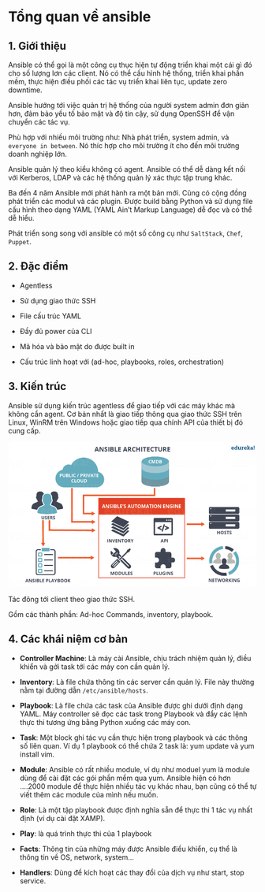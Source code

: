 # Tổng quan về ansible

## 1. Giới thiệu

Ansible có thể gọi là một công cụ thục hiện tự động triển khai một cái gì đó cho số lượng lơn các client. Nó có thể cấu hình hệ thống, triển khai phần mềm, thực hiện điều phối các tác vụ triển khai liên tục, update zero downtime.

Ansible hướng tới việc quản trị hệ thống của người system admin đơn giản hơn, đảm bảo yếu tố bảo mật và độ tin cậy, sử dụng OpenSSH để vận chuyển các tác vụ.

Phù hợp với nhiều môi trường như: Nhà phát triển, system admin, và `everyone in between`. Nó thíc hợp cho môi trường ít cho đến môi trường doanh nghiệp lớn.

Ansible quản lý theo kiểu không có agent. Ansible có thể dễ dàng kết nối với Kerberos, LDAP và các hệ thống quản lý xác thực tập trung khác.

Ba đến 4 năm Ansible mới phát hành ra một bản mới. Cũng có cộng đồng phát triển các modul và các plugin. Được build bằng Python và sử dụng file cấu hình theo dạng YAML (YAML Ain’t Markup Language) dễ đọc và có thể dễ hiểu.

Phát triển song song với ansible có một số công cụ như `SaltStack`, `Chef`, `Puppet`.

## 2. Đặc điểm

- Agentless

- Sử dụng giao thức SSH

- File cấu trúc YAML

- Đầy đủ power của CLI

- Mã hóa và bảo mật do được built in

- Cấu trúc linh hoạt với (ad-hoc, playbooks, roles, orchestration)

## 3. Kiến trúc

Ansible sử dụng kiến trúc agentless để giao tiếp với các máy khác mà không cần agent. Cơ bản nhất là giao tiếp thông qua giao thức SSH trên Linux, WinRM trên Windows hoặc giao tiếp qua chính API của thiết bị đó cung cấp.

![](../images/img-tong-quan-ansible/Ansible-Architechture.png)

Tác đông tới client theo giao thức SSH.

Gồm các thành phần: Ad-hoc Commands, inventory, playbook.

## 4. Các khái niệm cơ bản

+ **Controller Machine**: Là máy cài Ansible, chịu trách nhiệm quản lý, điều khiển và gởi task tới các máy con cần quản lý.

+ **Inventory**: Là file chứa thông tin các server cần quản lý. File này thường nằm tại đường dẫn `/etc/ansible/hosts`.

+ **Playbook**: Là file chứa các task của Ansible được ghi dưới định dạng YAML. Máy controller sẽ đọc các task trong Playbook và đẩy các lệnh thực thi tương ứng bằng Python xuống các máy con.

+ **Task**: Một block ghi tác vụ cần thực hiện trong playbook và các thông số liên quan. Ví dụ 1 playbook có thể chứa 2 task là: yum update và yum install vim.

+ **Module**: Ansible có rất nhiều module, ví dụ như moduel yum là module dùng để cài đặt các gói phần mềm qua yum. Ansible hiện có hơn ….2000 module để thực hiện nhiều tác vụ khác nhau, bạn cũng có thể tự viết thêm các module của mình nếu muốn.
+ **Role**: Là một tập playbook được định nghĩa sẵn để thực thi 1 tác vụ nhất định (ví dụ cài đặt XAMP).

+ **Play**: là quá trình thực thi của 1 playbook

+ **Facts**: Thông tin của những máy được Ansible điều khiển, cụ thể là thông tin về OS, network, system…

+ **Handlers**: Dùng để kích hoạt các thay đổi của dịch vụ như start, stop service.

